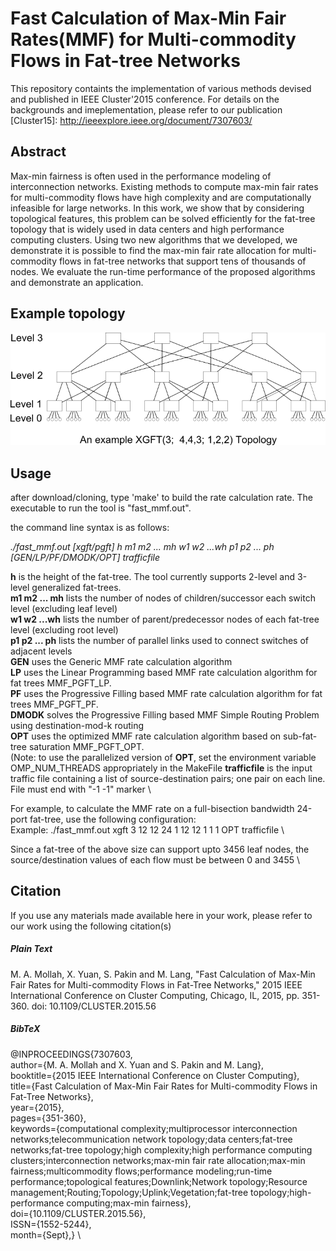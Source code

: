 # Fast Calculation of Max-Min Fair Rates(MMF) for Multi-commodity Flows in Fat-tree Networks

This repository containts the implementation of various methods devised and published in IEEE Cluster'2015 conference. For details on the backgrounds and imeplementation, please refer to our publication [Cluster15]: http://ieeexplore.ieee.org/document/7307603/


## Abstract

Max-min fairness is often used in the performance modeling of interconnection networks. Existing methods to compute max-min fair rates for multi-commodity flows have high complexity and are computationally infeasible for large networks. In this work, we show that by considering topological features, this problem can be solved efficiently for the fat-tree topology that is widely used in data centers and high performance computing clusters. Using two new algorithms that we developed, we demonstrate it is possible to find the max-min fair rate allocation for multi-commodity flows in fat-tree networks that support tens of thousands of nodes. We evaluate the run-time performance of the proposed algorithms and demonstrate an application.

## Example topology
<img src="https://github.com/amollah/fast-mmf-fattree/blob/master/443122_xgft.png">


## Usage

after download/cloning, type 'make' to build the rate calculation rate. The executable to run the tool is "fast_mmf.out".

the command line syntax is as follows:

 _./fast_mmf.out [xgft/pgft] h m1 m2 ... mh w1 w2 ...wh p1 p2 ... ph [GEN/LP/PF/DMODK/OPT] trafficfile_
 
 **h** is the height of the fat-tree. The tool currently supports 2-level and 3-level generalized fat-trees. \
 **m1 m2 ... mh** lists the number of  nodes of  children/successor each switch level (excluding leaf level) \
 **w1 w2 ...wh** lists the number of parent/predecessor  nodes of each fat-tree level (excluding root level) \
**p1 p2 ... ph** lists the number of parallel links used to connect switches of adjacent levels \
**GEN** uses the Generic MMF rate calculation algorithm  \
**LP** uses the Linear Programming based MMF rate calculation algorithm for fat trees MMF\_PGFT\_LP. \
**PF**  uses the Progressive Filling based MMF rate calculation algorithm for fat trees MMF\_PGFT\_PF. \
**DMODK**  solves the Progressive Filling based MMF Simple Routing Problem using destination-mod-k routing \
**OPT**  uses the optimized MMF rate calculation algorithm based on sub-fat-tree saturation MMF\_PGFT\_OPT. \
         (Note: to use the parallelized version of **OPT**, set the environment variable OMP_NUM_THREADS appropriately in the MakeFile
**trafficfile** is the input traffic file containing a list of source-destination pairs; one pair on each line. File must end with "-1 -1" marker \

For example, to calculate the MMF rate on a full-bisection bandwidth 24-port fat-tree, use the following configuration: \
Example: ./fast_mmf.out xgft 3 12 12 24 1 12 12 1 1 1 OPT trafficfile \

Since a fat-tree of the above size can support upto 3456 leaf nodes, the source/destination values of each flow must be between 0 and 3455 \


## Citation
If you use any materials made available here in your work, please refer to our work using the following citation(s)

##### Plain Text 
M. A. Mollah, X. Yuan, S. Pakin and M. Lang, "Fast Calculation of Max-Min Fair Rates for Multi-commodity Flows in Fat-Tree Networks," 2015 IEEE International Conference on Cluster Computing, Chicago, IL, 2015, pp. 351-360.
doi: 10.1109/CLUSTER.2015.56

##### BibTeX
@INPROCEEDINGS{7307603, \
author={M. A. Mollah and X. Yuan and S. Pakin and M. Lang}, \
booktitle={2015 IEEE International Conference on Cluster Computing}, \
title={Fast Calculation of Max-Min Fair Rates for Multi-commodity Flows in Fat-Tree Networks}, \
year={2015}, \
pages={351-360}, \
keywords={computational complexity;multiprocessor interconnection networks;telecommunication network topology;data centers;fat-tree networks;fat-tree topology;high complexity;high performance computing clusters;interconnection networks;max-min fair rate allocation;max-min fairness;multicommodity flows;performance modeling;run-time performance;topological features;Downlink;Network topology;Resource management;Routing;Topology;Uplink;Vegetation;fat-tree topology;high-performance computing;max-min fairness}, \
doi={10.1109/CLUSTER.2015.56}, \
ISSN={1552-5244}, \
month={Sept},} \
